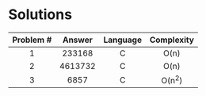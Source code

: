 # Solutions

| Problem # | Answer  | Language | Complexity       |
|:---------:|:-------:|:--------:|:----------------:|
| 1         | 233168  | C        | O(n)             |
| 2         | 4613732 | C        | O(n)             |
| 3         | 6857    | C        | O(n<sup>2</sup>) |